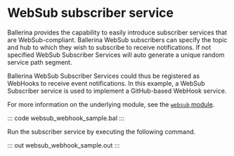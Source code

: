 # WebSub subscriber service

Ballerina provides the capability to easily introduce subscriber services that are WebSub-compliant. Ballerina WebSub subscribers can specify the topic and hub to which they wish to subscribe to receive notifications. If not specified WebSub Subscriber Services will auto generate a unique random service path segment. 

Ballerina WebSub Subscriber Services could thus be registered as WebHooks to receive event notifications. In this example, a WebSub Subscriber service is used to implement a GitHub-based WebHook service.

For more information on the underlying module, see the [`websub` module](https://lib.ballerina.io/ballerina/websub/latest/).

::: code websub_webhook_sample.bal :::

Run the subscriber service by executing the following command.

::: out websub_webhook_sample.out :::
